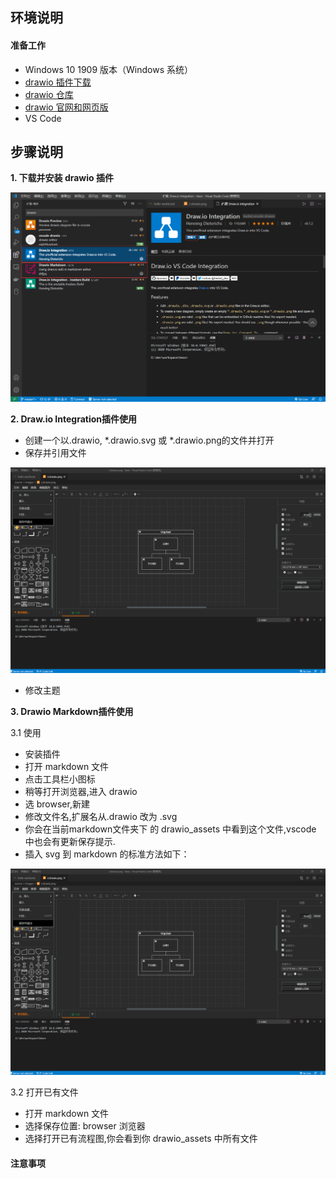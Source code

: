 ## **环境说明**

#### 准备工作

- Windows 10 1909 版本（Windows 系统）
- [drawio 插件下载](https://marketplace.visualstudio.com/items?itemName=hediet.vscode-drawio)
- [drawio 仓库](https://github.com/jgraph/drawio)
- [drawio 官网和网页版](https://www.diagrams.net/)
- VS Code

## **步骤说明**

**1. 下载并安装 drawio 插件**

![安装](../../img/w_img/vs12.png)

**2. Draw.io Integration插件使用**

- 创建一个以.drawio, *.drawio.svg 或 *.drawio.png的文件并打开
- 保存并引用文件

![视图](../../img/w_img/vs13.png)

- 修改主题

**3. Drawio Markdown插件使用**

3.1 使用
- 安装插件
- 打开 markdown 文件
- 点击工具栏小图标
- 稍等打开浏览器,进入 drawio
- 选 browser,新建  
- 修改文件名,扩展名从.drawio 改为 .svg  
- 你会在当前markdown文件夹下 的 drawio_assets 中看到这个文件,vscode 中也会有更新保存提示.
- 插入 svg 到 markdown 的标准方法如下：

![视图](../../img/w_img/vs13.png)

3.2 打开已有文件
- 打开 markdown 文件
- 选择保存位置: browser 浏览器 
- 选择打开已有流程图,你会看到你 drawio_assets 中所有文件 

#### 注意事项
